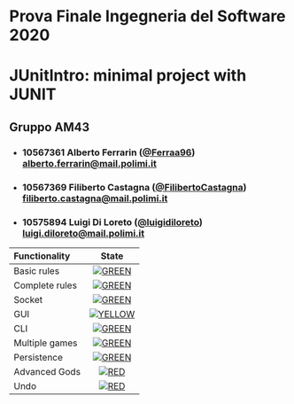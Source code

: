 # Prova Finale Ingegneria del Software 2020
# JUnitIntro: minimal  project with JUNIT

## Gruppo AM43


- ###   10567361    Alberto Ferrarin ([@Ferraa96](https://github.com/Ferraa96))<br>alberto.ferrarin@mail.polimi.it
- ###   10567369    Filiberto Castagna ([@FilibertoCastagna](https://github.com/FilibertoCastagna))<br>filiberto.castagna@mail.polimi.it
- ###   10575894    Luigi Di Loreto ([@luigidiloreto](https://github.com/luigidiloreto))<br>luigi.diloreto@mail.polimi.it

| Functionality | State |
|:-----------------------|:------------------------------------:|
| Basic rules | [![GREEN](https://placehold.it/15/44bb44/44bb44)](#) |
| Complete rules | [![GREEN](https://placehold.it/15/44bb44/44bb44)](#) |
| Socket | [![GREEN](https://placehold.it/15/44bb44/44bb44)](#) |
| GUI | [![YELLOW](https://placehold.it/15/ffdd00/ffdd00)](#) |
| CLI | [![GREEN](https://placehold.it/15/44bb44/44bb44)](#) |
| Multiple games | [![GREEN](https://placehold.it/15/44bb44/44bb44)](#) |
| Persistence | [![GREEN](https://placehold.it/15/44bb44/44bb44)](#) |
| Advanced Gods | [![RED](https://placehold.it/15/f03c15/f03c15)](#) |
| Undo | [![RED](https://placehold.it/15/f03c15/f03c15)](#) |

<!--
[![RED](https://placehold.it/15/f03c15/f03c15)](#)
[![YELLOW](https://placehold.it/15/ffdd00/ffdd00)](#)
[![GREEN](https://placehold.it/15/44bb44/44bb44)](#)
-->
